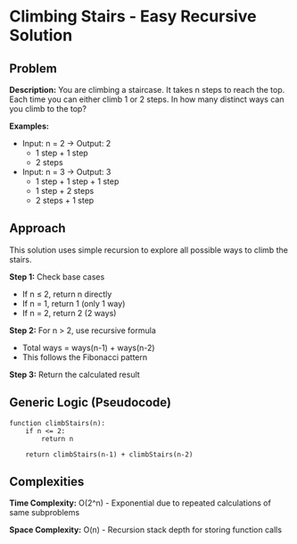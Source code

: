# Climbing Stairs - Easy Recursive Solution
## Problem
**Description:** You are climbing a staircase. It takes n steps to reach the top. Each time you can either climb 1 or 2 steps. In how many distinct ways can you climb to the top?

**Examples:**
- Input: n = 2 → Output: 2
  - 1 step + 1 step
  - 2 steps
- Input: n = 3 → Output: 3
  - 1 step + 1 step + 1 step
  - 1 step + 2 steps
  - 2 steps + 1 step

## Approach
This solution uses simple recursion to explore all possible ways to climb the stairs.

**Step 1:** Check base cases
- If n ≤ 2, return n directly
- If n = 1, return 1 (only 1 way)
- If n = 2, return 2 (2 ways)

**Step 2:** For n > 2, use recursive formula
- Total ways = ways(n-1) + ways(n-2)
- This follows the Fibonacci pattern

**Step 3:** Return the calculated result

## Generic Logic (Pseudocode)
```
function climbStairs(n):
    if n <= 2:
        return n
    
    return climbStairs(n-1) + climbStairs(n-2)
```

## Complexities
**Time Complexity:** O(2^n) - Exponential due to repeated calculations of same subproblems

**Space Complexity:** O(n) - Recursion stack depth for storing function calls
